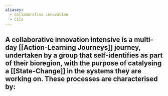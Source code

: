 ```yaml
---
aliases:
  - collaborative innovation
  - CIIs
---
```

A collaborative innovation intensive is a multi-day [[Action-Learning Journeys]] journey, undertaken by a group that self-identifies as part of their bioregion, with the purpose of catalysing a [[State-Change]] in the systems they are working on. These processes are characterised by:
- 